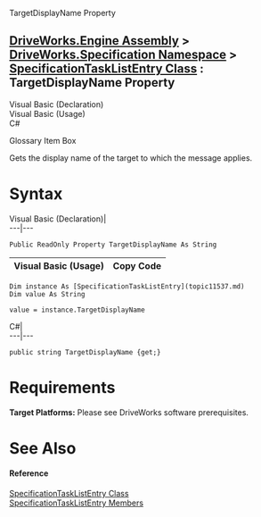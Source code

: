 TargetDisplayName Property   
  
[DriveWorks.Engine Assembly](topic2156.md) > [DriveWorks.Specification Namespace](topic10764.md) > [SpecificationTaskListEntry Class](topic11537.md) : TargetDisplayName Property  
---  
  
Visual Basic (Declaration)    
Visual Basic (Usage)    
C# 

Glossary Item Box

Gets the display name of the target to which the message applies. 

# Syntax

Visual Basic (Declaration)|   
---|---  
      
    
    Public ReadOnly Property TargetDisplayName As String  
  
Visual Basic (Usage)| Copy Code  
---|---  
      
    
    Dim instance As [SpecificationTaskListEntry](topic11537.md)
    Dim value As String
     
    value = instance.TargetDisplayName  
  
C#|   
---|---  
      
    
    public string TargetDisplayName {get;}  
  
# Requirements

**Target Platforms:** Please see DriveWorks software prerequisites.

# See Also

#### Reference

[SpecificationTaskListEntry Class](topic11537.md)   
[SpecificationTaskListEntry Members](topic11538.md)


